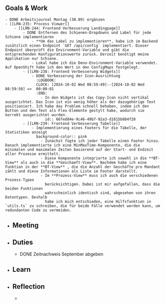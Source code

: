 ## Goals & Work
	- DONE Arbeitsjournal Montag (30.09) ergänzen
	- [[LRN-235: Process Viewer]]
		- [[LRN-244: Frontend Verbesserung Landingpage]]
			- DONE Entfernen des Schienen-Dropdowns und Label für jede Schiene implementieren
				- **Um das Label zu implementieren**, habe ich im Backend zusätzlich einen Endpoint `GET /api/config` implementiert. Dieser Endpoint überprüft die Environment-Variable und gibt die entsprechenden Konfigurationswerte zurück. Derzeit benötigt meine Applikation nur Schiene.
				- Lokal habe ich die Deno-Environment-Variable verwendet. Auf OpenShift habe ich den Wert in den ConfigMaps festgelegt.
			- [[LRN-238: Frontend Verbesserung Widgets]]
				- DONE Verbesserung der Icon-Ausrichtung
				  :LOGBOOK:
				  CLOCK: [2024-10-02 Wed 08:59:49]--[2024-10-02 Wed 08:59:50] =>  00:00:01
				  :END:
					- In den Widgets ist das Copy-Icon nicht vertikal ausgerichtet. Das Icon ist ein wenig höher als der dazugehörige Text positioniert. Ich habe das Problem schnell behoben, indem ich den Button und den Text als Flex-Elemente gestylt habe, wodurch sie korrekt ausgerichtet wurden.
					  id:: 66fed84e-9c46-49b7-92a3-d1815b884f28
			- [[LRN-239: Frontend Verbesserung Tabelle]]
				- Implementierung eines Footers für die Tabelle, der Statistiken anzeigt
				  background-color:: pink
					- Zunächst fügte ich jeder Tabelle einen Footer hinzu. Danach implementierte ich eine MinMaxTime-Komponente, die die minimalen und maximalen Zeiten basierend auf der Start- und Endzeit aller Prozesse ermittelt.
					- Diese Komponente integrierte ich sowohl in die **BT-View** als auch in die **Geschaeft-View**. Nachdem habe ich eine Funktion in der **BT-View** , die die Anzahl der Geschäfte pro Mandant zählt und diese Informationen als Liste im Footer darstellt.
					- Im **Prozess-View** muss ich auch die verschiedenen Prozess-Typen 
					  berücksichtigen. Dabei ist mir aufgefallen, dass die beiden Funktionen 
					  wahrscheinlich identisch sind, abgesehen von ihren Datentypen. Deshalb 
					  habe ich mich entschieden, eine Hilfsfunktion in `utils.ts` zu schreiben, die für beide Fälle verwendet werden kann, um redundanten Code zu vermeiden.
- ## Meeting
- ## Duties
	- DONE Zeitnachweis September abgeben
- ## Learn
- ## Reflection
	-